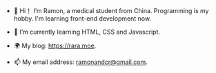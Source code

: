 - 👋 Hi！ I’m Ramon, a medical student from China. Programming is my hobby. I'm learning front-end development now.  

- 👀 I’m currently learning HTML, CSS and Javascript.

- 🌍 My blog: https://rara.moe.
- 📫 My email address: ramonandcr@gmail.com. 


<!---
Ramonade/Ramonade is a ✨ special ✨ repository because its `README.md` (this file) appears on your GitHub profile.
You can click the Preview link to take a look at your changes.
--->
